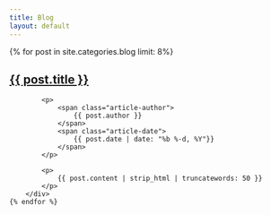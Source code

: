 ```yaml
---
title: Blog
layout: default
---
```


<div class="container">
    {% for post in site.categories.blog limit: 8%}
        <div class="row">
            <h2>
                <a href="{{ post.url | prepend: site.baseurl }}">
                    {{ post.title }}
                </a>
            </h2>
            
            <p>
                <span class="article-author">
                    {{ post.author }}
                </span>
                <span class="article-date">
                    {{ post.date | date: "%b %-d, %Y"}}
                </span>
            </p>
            
            <p>
                {{ post.content | strip_html | truncatewords: 50 }}
            </p>
        </div>
    {% endfor %}
</div>

